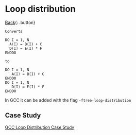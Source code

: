 # Loop distribution

[Back](../../index.md#c-cpp-compilers){: .button}

```
Converts

DO I = 1, N
  A(I) = B(I) + C
  D(I) = E(I) * F
ENDDO

to

DO I = 1, N
   A(I) = B(I) + C
ENDDO
DO I = 1, N
   D(I) = E(I) * F
ENDDO
```

In GCC it can be added with the flag `-ftree-loop-distribution`

## Case Study

[GCC Loop Distribution Case Study](http://www.cri.ensmp.fr/classement/doc/E-279.pdf)

